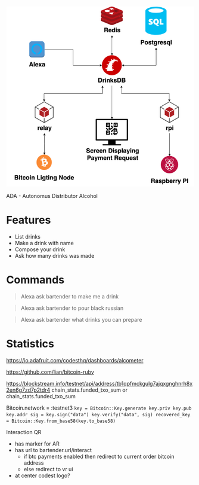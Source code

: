 ![Diagram](graph.png)

ADA - Autonomus Distributor Alcohol

# Features

* List drinks
* Make a drink with name
* Compose your drink
* Ask how many drinks was made

# Commands

> Alexa ask bartender to make me a drink

> Alexa ask bartender to pour black russian

> Alexa ask bartender what drinks you can prepare

# Statistics

https://io.adafruit.com/codesthq/dashboards/alcometer

https://github.com/lian/bitcoin-ruby

https://blockstream.info/testnet/api/address/tb1qpfmckgulg7ajqxgnghnrh8x2en6g7zd7p2tdr4
chain_stats.funded_txo_sum or chain_stats.funded_txo_sum

Bitcoin.network = :testnet3
`key = Bitcoin::Key.generate
key.priv
key.pub
key.addr
sig = key.sign("data")
key.verify("data", sig)
recovered_key = Bitcoin::Key.from_base58(key.to_base58)`

Interaction QR
- has marker for AR
- has url to bartender.url/interact
  - if btc payments enabled then redirect to current order bitcoin address
  - else redirect to vr ui
- at center codest logo?